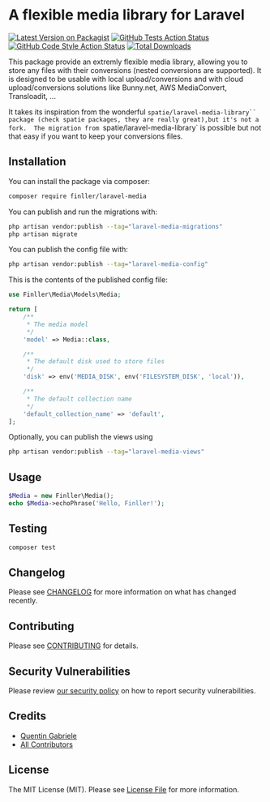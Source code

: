 # A flexible media library for Laravel

[![Latest Version on Packagist](https://img.shields.io/packagist/v/finller/laravel-media.svg?style=flat-square)](https://packagist.org/packages/finller/laravel-media)
[![GitHub Tests Action Status](https://img.shields.io/github/actions/workflow/status/finller/laravel-media/run-tests.yml?branch=main&label=tests&style=flat-square)](https://github.com/finller/laravel-media/actions?query=workflow%3Arun-tests+branch%3Amain)
[![GitHub Code Style Action Status](https://img.shields.io/github/actions/workflow/status/finller/laravel-media/fix-php-code-style-issues.yml?branch=main&label=code%20style&style=flat-square)](https://github.com/finller/laravel-media/actions?query=workflow%3A"Fix+PHP+code+style+issues"+branch%3Amain)
[![Total Downloads](https://img.shields.io/packagist/dt/finller/laravel-media.svg?style=flat-square)](https://packagist.org/packages/finller/laravel-media)

This package provide an extremly flexible media library, allowing you to store any files with their conversions (nested conversions are supported).
It is designed to be usable with local upload/conversions and with cloud upload/conversions solutions like Bunny.net, AWS MediaConvert, Transloadit, ...

It takes its inspiration from the wonderful ` spatie/laravel-media-library`` package (check spatie packages, they are really great),but it's not a fork. 
The migration from  `spatie/laravel-media-library` is possible but not that easy if you want to keep your conversions files.

## Installation

You can install the package via composer:

```bash
composer require finller/laravel-media
```

You can publish and run the migrations with:

```bash
php artisan vendor:publish --tag="laravel-media-migrations"
php artisan migrate
```

You can publish the config file with:

```bash
php artisan vendor:publish --tag="laravel-media-config"
```

This is the contents of the published config file:

```php
use Finller\Media\Models\Media;

return [
    /**
     * The media model
     */
    'model' => Media::class,

    /**
     * The default disk used to store files
     */
    'disk' => env('MEDIA_DISK', env('FILESYSTEM_DISK', 'local')),

    /**
     * The default collection name
     */
    'default_collection_name' => 'default',
];

```

Optionally, you can publish the views using

```bash
php artisan vendor:publish --tag="laravel-media-views"
```

## Usage

```php
$Media = new Finller\Media();
echo $Media->echoPhrase('Hello, Finller!');
```

## Testing

```bash
composer test
```

## Changelog

Please see [CHANGELOG](CHANGELOG.md) for more information on what has changed recently.

## Contributing

Please see [CONTRIBUTING](CONTRIBUTING.md) for details.

## Security Vulnerabilities

Please review [our security policy](../../security/policy) on how to report security vulnerabilities.

## Credits

-   [Quentin Gabriele](https://github.com/finller)
-   [All Contributors](../../contributors)

## License

The MIT License (MIT). Please see [License File](LICENSE.md) for more information.

